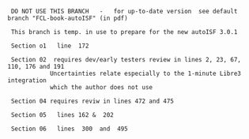      DO NOT USE THIS BRANCH   -   for up-to-date version  see default branch "FCL-book-autoISF" (in pdf)

     This branch is temp. in use to prepare for the new autoISF 3.0.1

     Section o1   line  172

     Section 02  requires dev/early testers review in lines 2, 23, 67, 110, 176 and 191
                Uncertainties relate especially to the 1-minute Libre3 integration 
                which the author does not use

     Section 04 requires reviw in lines 472 and 475

     Section 05   lines 162 &  202

     Section 06   lines  300  and  495

 

